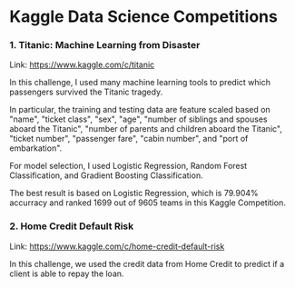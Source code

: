 # Kaggle Data Science Competitions

### 1. Titanic: Machine Learning from Disaster

Link: https://www.kaggle.com/c/titanic

In this challenge, I used many machine learning tools to predict which passengers survived the Titanic tragedy. 

In particular, the training and testing data are feature scaled based on "name", "ticket class", "sex", "age", "number of siblings and spouses aboard the Titanic", "number of parents and children aboard the Titanic", "ticket number", "passenger fare", "cabin number", and "port of embarkation".

For model selection, I used Logistic Regression, Random Forest Classification, and Gradient Boosting Classification.

The best result is based on Logistic Regression, which is 79.904% accurracy and ranked 1699 out of 9605 teams in this Kaggle Competition.


### 2. Home Credit Default Risk

Link: https://www.kaggle.com/c/home-credit-default-risk

In this challenge, we used the credit data from Home Credit to predict if a client is able to repay the loan. 



